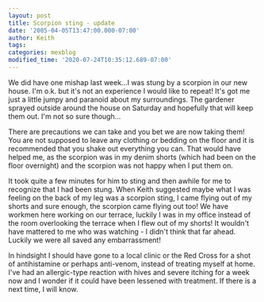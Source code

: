 ```yaml
---
layout: post
title: Scorpion sting - update
date: '2005-04-05T13:47:00.000-07:00'
author: Keith
tags:
categories: mexblog
modified_time: '2020-07-24T10:35:12.689-07:00'
---
```

We did have one mishap last week...I was stung by a scorpion in our new
house. I'm o.k. but it's not an experience I would like to repeat! It's
got me just a little jumpy and paranoid about my surroundings. The
gardener sprayed outside around the house on Saturday and hopefully that
will keep them out. I'm not so sure though...

There are precautions we can take and you bet we are now taking them!
You are not supposed to leave any clothing or bedding on the floor and
it is recommended that you shake out everything you can. That would have
helped me, as the scorpion was in my denim shorts (which had been on the
floor overnight) and the scorpion was not happy when I put them on.

It took quite a few minutes for him to sting and then awhile for me to
recognize that I had been stung. When Keith suggested maybe what I was
feeling on the back of my leg was a scorpion sting, I came flying out of
my shorts and sure enough, the scorpion came flying out too! We have
workmen here working on our terrace, luckily I was in my office instead
of the room overlooking the terrace when I flew out of my shorts! It
wouldn't have mattered to me who was watching - I didn't think that far
ahead. Luckily we were all saved any embarrassment!

In hindsight I should have gone to a local clinic or the Red Cross for a
shot of antihistamine or perhaps anti-venom, instead of treating myself
at home. I've had an allergic-type reaction with hives and severe
itching for a week now and I wonder if it could have been lessened with
treatment. If there is a next time, I will know.
